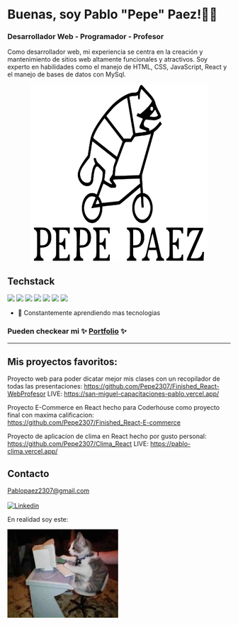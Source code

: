 # Buenas, soy Pablo "Pepe" Paez!👋🦝

### Desarrollador Web - Programador - Profesor


Como desarrollador web, mi experiencia se centra en la creación y mantenimiento de sitios web altamente funcionales y atractivos. Soy experto en habilidades como el manejo de HTML, CSS, JavaScript, React y el manejo de bases de datos con MySql.


<div align="center">
    <img src="./logo_centrado_perfecto.svg" width="400" height="400" alt="css-in-readme">
</div>

## Techstack
<img src = "https://img.icons8.com/color/2x/html-5.png" width="50px"/> <img src = "https://img.icons8.com/color/2x/css3.png" width="50px"/>
<img src = "https://img.icons8.com/color/2x/javascript.png" width="50px"/>
<img src = "https://img.icons8.com/fluency/2x/node-js.png" width="50px"/>
<img src = "https://img.icons8.com/plasticine/2x/react.png" width="50px"/>
<img src = "https://img.icons8.com/color/344/mysql-logo.png" width="50px"/>
<img src = "https://img.icons8.com/color/344/python--v1.png" width="50px"/>


- 🌱 Constantemente aprendiendo mas tecnologias


### Pueden checkear mi ✨ [Portfolio](https://google.com/) ✨
<hr/>

## Mis proyectos favoritos:

Proyecto web para poder dicatar mejor mis clases con un recopilador de todas las presentaciones:
https://github.com/Pepe2307/Finished_React-WebProfesor LIVE: https://san-miguel-capacitaciones-pablo.vercel.app/

Proyecto E-Commerce en React hecho para Coderhouse como proyecto final con maxima calificacion:
https://github.com/Pepe2307/Finished_React-E-commerce

Proyecto de aplicacion de clima en React hecho por gusto personal:
https://github.com/Pepe2307/Clima_React LIVE: https://pablo-clima.vercel.app/

## Contacto

Pablopaez2307@gmail.com
<br/>
<br/>
[![Linkedin](https://img.shields.io/badge/LinkedIn-0077B5?style=for-the-badge&logo=linkedin&logoColor=white)](https://www.linkedin.com/in/pablo-paez-t/)

En realidad soy este:
<div>
    <img src="./cat.jpg" width="250" height="200" alt="css-in-readme">
</div>
  
 
